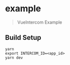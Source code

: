 # example

> VueIntercom Example

## Build Setup

```
yarn
export INTERCOM_ID=<app_id>
yarn dev
```
